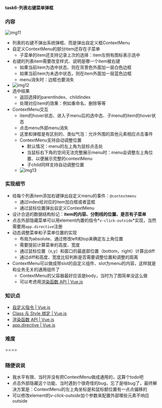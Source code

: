 **task6-列表右键菜单弹框**
### 内容

![img11](https://raw.github.com/nppp1990/easy-todo/master/doc/img/img11.png)

- 列表的右键不弹出系统弹框、而是弹出自定义框ContextMenu
- 自定义ContextMenu的部分item还存在子菜单
  - 子菜单的item还支持记录上次的选择：item左侧有图标表示选中
- 右键的列表item需要改变样式、说明是哪一个item被右键
  - 如果当前item为选中状态、则在背景色外面加一层白色边框
  - 如果当前item为未选中状态，则在item外面加一层蓝色边框
  - menu消失时：边框也要消失
- ![img12](https://raw.github.com/nppp1990/easy-todo/master/doc/img/img12.png)
- 选中结果
  - 返回选择的parentIndex、childIndex
  - 处理对应item的效果：例如重命名、删除等等
- ContextMenu交互
  - item的hover状态、进入子menu后的选中态、子menu的item的hover状态
  - 点击menu外部menu消失
  - 这里和弹框是有区别的、类似气泡：允许外围的其他元素相应点击事件
  - ContextMenu支持自动调整位置
    - 默认情况：menu的左上角为鼠标点击处
    - 当鼠标右下角的空间无法完整展示menu时：menu会调整左上角位置、以便展示完整的contextMenu
    - 子child同样支持自动调整位置
  - ![img13](https://raw.github.com/nppp1990/easy-todo/master/doc/img/img13.png)

### 实现细节

- 给每个列表item添加右键弹出自定义menu的事件：`@contextmenu`
  - 通过index给对应的item加白框或者蓝框
  - 通过鼠标位置弹出自定义ContextMenu
- 设计合适的数据结构标记：**item的内容、分割线的位置、是否有子菜单**
- 点击外部隐藏菜单可以用element内置的指令*`v-click-outside`*实现，当然需要用`app.directive`注册
- 动态调整菜单和子菜单位置的实现
  - 布局为absolute、通过修改left和top来确定左上角位置
  - 需要提前计算菜单的高度、宽度
  - 通过鼠标位置（x,y）和窗口的最底部位置（bottom，right）计算出diff
  - 通过diff和高度、宽度比较判断是否需要调整位置和调整的距离
- ContextMenu可以做成带slot的自定义组件、slot为menu的内容，这样就是和业务无关的通用组件了
  - ContextMenu的父容器最好应该是body，当时为了图简单没这么做
  - 可以考虑用[渲染函数 API | Vue.js](https://cn.vuejs.org/api/render-function.html#h) 

### 知识点

- [自定义指令 | Vue.js](https://cn.vuejs.org/guide/reusability/custom-directives.html)
- [Class 与 Style 绑定 | Vue.js](https://cn.vuejs.org/guide/essentials/class-and-style.html)
- [渲染函数 API | Vue.js](https://cn.vuejs.org/api/render-function.html#h)
- [app.directive | Vue.js](https://cn.vuejs.org/api/application.html#app-directive)

### 难度

⭐️⭐️⭐️⭐️

### 随便说说

- 我水平有限、当时并没有把ContextMenu做成通用的，这算个todo吧
- 点击外部隐藏这个功能、当时遇到个很奇怪的bug，忘了是啥bug了，最终解决方案是：ContextMenu的左上角坐标是和鼠标额位置有一点点偏移的
- 可以修改element的*v-click-outside*加个参数来配置外部哪些元素不响应outside